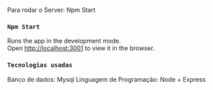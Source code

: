 


Para rodar o Server: Npm Start

### `Npm Start`

Runs the app in the development mode.\
Open [http://localhost:3001](http://localhost:3001) to view it in the browser.


### `Tecnologias usadas`

Banco de dados: Mysql
Linguagem de Programação: Node + Express
